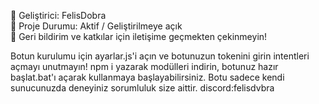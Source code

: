 👤 Geliştirici: FelisDobra  
📅 Proje Durumu: Aktif / Geliştirilmeye açık  
💬 Geri bildirim ve katkılar için iletişime geçmekten çekinmeyin!

Botun kurulumu için ayarlar.js'i açın ve botunuzun tokenini girin intentleri açmayı unutmayın! npm i yazarak modülleri indirin, botunuz hazır başlat.bat'ı açarak kullanmaya başlayabilirsiniz.
Botu sadece kendi sunucunuzda deneyiniz sorumluluk size aittir.
discord:felisdvbra
